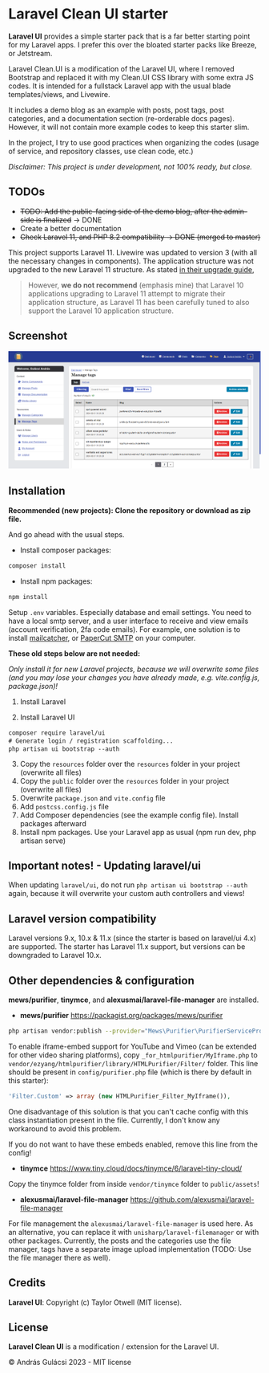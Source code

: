 # Laravel Clean UI starter

**Laravel UI** provides a simple starter pack that is a far better starting point for my Laravel
apps. I prefer this over the bloated starter packs like Breeze, or Jetstream.

Laravel Clean.UI is a modification of the Laravel UI, where I removed Bootstrap and replaced it with my Clean.UI CSS
library with some extra JS codes. It is intended for a fullstack Laravel app with the usual blade templates/views, and
Livewire.

It includes a demo blog as an example with posts, post tags, post categories, and a documentation section (re-orderable docs
pages). However, it will not contain more
example codes to keep this starter slim.

In the project, I try to use good practices when organizing the codes (usage of service, and repository classes,
use clean code, etc.)

_Disclaimer: This project is under development, not 100% ready, but close._


## TODOs

- ~~TODO: Add the public-facing side of the demo blog, after the admin-side is finalized~~ -> DONE
- Create a better documentation
- ~~Check Laravel 11, and PHP 8.2 compatibility -> DONE (merged to master)~~

This project supports Laravel 11. Livewire was updated to version 3 (with all the necessary changes in components).
The application structure was not upgraded to the new Laravel 11 structure. As stated [in their upgrade guide](https://laravel.com/docs/11.x/upgrade#application-structure),

> However, **we do not recommend** (emphasis mine) that Laravel 10 applications upgrading to Laravel 11 attempt to migrate their application structure, as Laravel 11 has been carefully tuned to also support the Laravel 10 application structure.


## Screenshot

![Screenshot](screenshot.png "Screenshot of the app")


## Installation

**Recommended (new projects): Clone the repository or download as zip file.**

And go ahead with the usual steps.

- Install composer packages:

```bash
composer install
```

- Install npm packages:

```bash
npm install
```

Setup `.env` variables. Especially database and email settings. You need to have a local smtp server, and a user
interface to receive and view emails (account verification, 2fa code emails). For example, one solution is to
install [mailcatcher](https://mailcatcher.me/), or [PaperCut SMTP](https://www.papercut-smtp.com/) on your computer.

**These old steps below are not needed:**

_Only install it for new Laravel projects, because we will overwrite some files (and you may lose your changes you have
already made, e.g. vite.config.js, package.json)!_

1. Install Laravel

2. Install Laravel UI

```shell
composer require laravel/ui
# Generate login / registration scaffolding...
php artisan ui bootstrap --auth
```

3. Copy the `resources` folder over the `resources` folder in your project (overwrite all files)
4. Copy the `public` folder over the `resources` folder in your project (overwrite all files)
5. Overwrite `package.json` and `vite.config` file
6. Add `postcss.config.js` file
7. Add Composer dependencies (see the example config file). Install packages afterward
8. Install npm packages. Use your Laravel app as usual (npm run dev, php artisan serve)


## Important notes! - Updating laravel/ui

When updating `laravel/ui`, do not run `php artisan ui bootstrap --auth` again, because it will overwrite your custom
auth controllers and views!


## Laravel version compatibility

Laravel versions 9.x, 10.x & 11.x (since the starter is based on laravel/ui 4.x) are supported. The starter has Laravel 11.x
support, but versions can be downgraded to Laravel 10.x.


## Other dependencies & configuration

**mews/purifier**, **tinymce**, and **alexusmai/laravel-file-manager** are installed.

- **mews/purifier**
  https://packagist.org/packages/mews/purifier

```bash
php artisan vendor:publish --provider="Mews\Purifier\PurifierServiceProvider"
```

To enable iframe-embed support for YouTube and Vimeo (can be extended for other video sharing platforms),
copy `_for_htmlpurifier/MyIframe.php` to `vendor/ezyang/htmlpurifier/library/HTMLPurifier/Filter/` folder. This line
should be present in `config/purifier.php` file (which is there by default in this starter):

```php
'Filter.Custom' => array (new HTMLPurifier_Filter_MyIframe()),
```

One disadvantage of this solution is that you can't cache config with this class instantiation present in the file.
Currently, I don't know any workaround to avoid this problem.

If you do not want to have these embeds enabled, remove this line from the config!

- **tinymce**
  https://www.tiny.cloud/docs/tinymce/6/laravel-tiny-cloud/

Copy the tinymce folder from inside `vendor/tinymce` folder to `public/assets`!

- **alexusmai/laravel-file-manager** https://github.com/alexusmai/laravel-file-manager

For file management the `alexusmai/laravel-file-manager` is used here. As an alternative, you can
replace it with `unisharp/laravel-filemanager` or with other packages.
Currently, the posts and the categories use the file manager, tags have a separate image upload implementation (TODO:
Use the file manager there as well).


## Credits

**Laravel UI**: Copyright (c) Taylor Otwell (MIT license).


## License

**Laravel Clean UI** is a modification / extension for the Laravel UI.

&copy; András Gulácsi 2023 - MIT license

